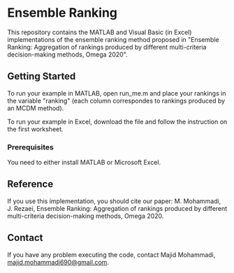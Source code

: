 # Ensemble Ranking

This repository contains the MATLAB and Visual Basic (in Excel) implementations of the ensemble ranking method proposed in "Ensemble Ranking: Aggregation of rankings produced by different multi-criteria decision-making methods, Omega 2020".

## Getting Started

To run your example in MATLAB, open run_me.m and place your rankings in the variable "ranking" (each column correspondes to rankings produced by an MCDM method).

To run your example in Excel, download the file and follow the instruction on the first worksheet.


### Prerequisites

You need to either install MATLAB or Microsoft Excel. 


## Reference

If you use this implementation, you should cite our paper:
M. Mohammadi, J. Rezaei, Ensemble Ranking: Aggregation of rankings produced by different multi-criteria decision-making methods, Omega 2020.

## Contact

If you have any problem executing the code, contact Majid Mohammadi, majid.mohammadi690@gmail.com.
